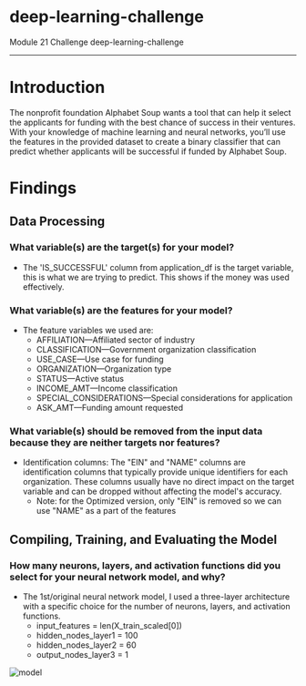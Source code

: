 # deep-learning-challenge
Module 21 Challenge deep-learning-challenge
***
# Introduction

The nonprofit foundation Alphabet Soup wants a tool that can help it select the applicants for funding with the best chance of success in their ventures. With your knowledge of machine learning and neural networks, you’ll use the features in the provided dataset to create a binary classifier that can predict whether applicants will be successful if funded by Alphabet Soup.

# Findings
## Data Processing
### What variable(s) are the target(s) for your model?
* The 'IS_SUCCESSFUL' column from application_df is the target variable, this is what we are trying to predict. This shows if the money was used effectively.
### What variable(s) are the features for your model?
* The feature variables we used are:
    * AFFILIATION—Affiliated sector of industry
    * CLASSIFICATION—Government organization classification
    * USE_CASE—Use case for funding
    * ORGANIZATION—Organization type
    * STATUS—Active status
    * INCOME_AMT—Income classification
    * SPECIAL_CONSIDERATIONS—Special considerations for application
    * ASK_AMT—Funding amount requested
### What variable(s) should be removed from the input data because they are neither targets nor features?
* Identification columns: The "EIN" and "NAME" columns are identification columns that typically provide unique identifiers for each organization. These columns usually have no direct impact on the target variable and can be dropped without affecting the model's accuracy.
    * Note: for the Optimized version, only "EIN" is removed so we can use "NAME" as a part of the features

## Compiling, Training, and Evaluating the Model
### How many neurons, layers, and activation functions did you select for your neural network model, and why?
* The 1st/original neural network model, I used a three-layer architecture with a specific choice for the number of neurons, layers, and activation functions.
    * input_features = len(X_train_scaled[0])
    * hidden_nodes_layer1 =  100
    * hidden_nodes_layer2 = 60
    * output_nodes_layer3 = 1

![model]("Resources/Original_model.png")
